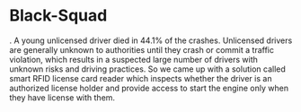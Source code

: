 # Black-Squad
. A young unlicensed driver died in 44.1% of the crashes. Unlicensed drivers are generally unknown to authorities until they crash or commit a traffic violation, which results in a suspected large number of drivers with unknown risks and driving practices. So we came up with a solution called smart RFID license card reader which inspects whether the driver is an authorized license holder and provide access to start the engine only when they have license with them. 
